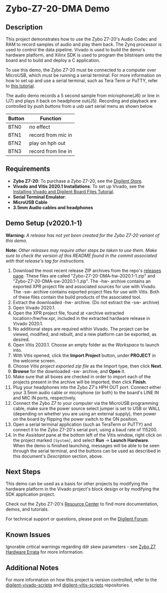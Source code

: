 Zybo-Z7-20-DMA Demo
====================

Description
-----------

This project demonstrates how to use the Zybo Z7-20's Audio Codec and RAM to record samples of audio and play them back. The Zynq processor is used to control the data pipeline. Vivado is used to build the demo's hardware platform, and Xilinx SDK is used to program the bitstream onto the board and to build and deploy a C application.

To use this demo, the Zybo Z7-20 must be connected to a computer over MicroUSB, which must be running a serial terminal. For more information on how to set up and use a serial terminal, such as Tera Term or PuTTY, refer to [this tutorial](https://reference.digilentinc.com/learn/programmable-logic/tutorials/tera-term).

The audio demo records a 5 second sample from microphone(J6) or line in (J7) and plays it back on headphone out(J5). Recording and playback are controlled by push buttons from a usb uart serial menu as shown below.

|  Button  | Function             |
| -------- | -------------------- |
|  BTN0    |  no effect           |
|  BTN1    |  record from mic in  |
|  BTN2    |  play on hph out     |
|  BTN3    |  record from line in |



Requirements
------------
* **Zybo Z7-20**: To purchase a Zybo Z7-20, see the [Digilent Store](https://store.digilentinc.com/zybo-z7-zynq-7000-arm-fpga-soc-development-board/).
* **Vivado and Vitis 2020.1 Installations**: To set up Vivado, see the [Installing Vivado and Digilent Board Files Tutorial](https://reference.digilentinc.com/learn/programmable-logic/tutorials/2020.1/installation).
* **Serial Terminal Emulator**: 
* **MicroUSB Cable**
* **3.5mm Audio cables and headphones**

Demo Setup (v2020.1-1)
----------
**Warning:** *A release has not yet been created for the Zybo Z7-20 variant of this demo.*

**Note:** *Other releases may require other steps be taken to use them. Make sure to check the version of this README found in the commit associated with that release's tag for instructions.*

1. Download the most recent release ZIP archives from the repo's [releases page](https://github.com/Digilent/Zybo-Z7-10-DMA/releases). These files are called "Zybo-Z7-20-DMA-hw-2020.1-1.zip" and "Zybo-Z7-20-DMA-sw-2020.1-1.zip". The -hw- archive contains an exported XPR project file and associated sources for use with Vivado. The -sw- archive contains exported project files for use with Vitis. Both of these files contain the build products of the associated tool.
2. Extract the downloaded -hw- archive. (Do not extract the -sw- archive)
3. Open Vivado 2020.1.
3. Open the XPR project file, found at \<archive extracted location\>/hw/hw.xpr, included in the extracted hardware release in Vivado 2020.1.
4. No additional steps are required within Vivado. The project can be viewed, modified, and rebuilt, and a new platform can be exported, as desired.
5. Open Vitis 2020.1. Choose an empty folder as the *Workspace* to launch into.
6. With Vitis opened, click the **Import Project** button, under **PROJECT** in the welcome screen.
7. Choose *Vitis project exported zip file* as the Import type, then click **Next**.
8. **Browse** for the downloaded -sw- archive, and **Open** it.
9. Make sure that all boxes are checked in order to import each of the projects present in the archive will be imported, then click **Finish**.
10. Plug your headphones into the Zybo Z7's HPH OUT port. Connect either your 3.5mm audio cable or microphone (or both) to the board's LINE IN and MIC IN ports, respectively.
11. Connect the Zybo Z7 to your computer via the MicroUSB programming cable, make sure the power source select jumper is set to USB or WALL (depending on whether you are using an external supply), then power on the board by flipping the power switch to the ON position.
12. Open a serial terminal application (such as TeraTerm or PuTTY) and connect it to the Zybo Z7-20's serial port, using a baud rate of 115200.
13. In the *Assistant* pane at the bottom left of the Vitis window, right click on the project marked `[System]`, and select **Run** -> **Launch Hardware**. When the demo is finished launching, messages will be able to be seen through the serial terminal, and the buttons can be used as described in this document's *Description* section, above.

Next Steps
----------
This demo can be used as a basis for other projects by modifying the hardware platform in the Vivado project's block design or by modifying the SDK application project.

Check out the Zybo Z7-20's [Resource Center](https://reference.digilentinc.com/reference/programmable-logic/zybo-z7/start) to find more documentation, demos, and tutorials.

For technical support or questions, please post on the [Digilent Forum](forum.digilentinc.com).

Known Issues
------------
Ignorable critical warnings regarding ddr skew parameters - see [Zybo Z7 Hardware Errata](https://reference.digilentinc.com/reference/programmable-logic/zybo-z7/reference-manual#hardware_errata) for more information.

Additional Notes
----------------
For more information on how this project is version controlled, refer to the [digilent-vivado-scripts](https://github.com/digilent/digilent-vivado-scripts) and [digilent-vitis-scripts](https://github.com/digilent/digilent-vitis-scripts) repositories.